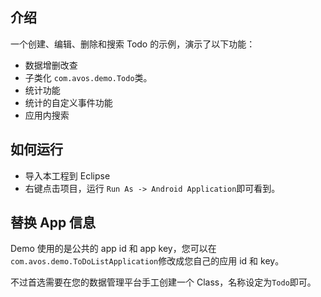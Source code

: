 ## 介绍

一个创建、编辑、删除和搜索 Todo 的示例，演示了以下功能：

* 数据增删改查
* 子类化 `com.avos.demo.Todo`类。
* 统计功能
* 统计的自定义事件功能
* 应用内搜索

## 如何运行

* 导入本工程到 Eclipse
* 右键点击项目，运行 `Run As -> Android Application`即可看到。

## 替换 App 信息

Demo 使用的是公共的 app id 和 app key，您可以在`com.avos.demo.ToDoListApplication`修改成您自己的应用 id 和 key。

不过首选需要在您的数据管理平台手工创建一个 Class，名称设定为`Todo`即可。
